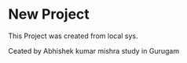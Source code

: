 # New Project

This Project was created from local sys.

Ceated by Abhishek kumar mishra
study in Gurugam
